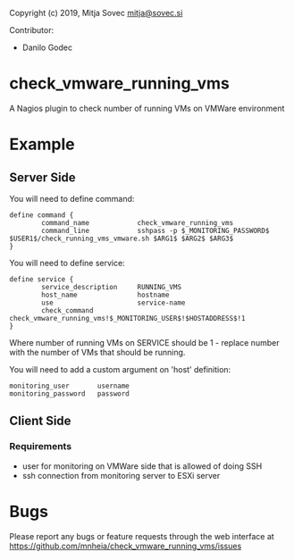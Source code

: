 Copyright (c) 2019, Mitja Sovec <mitja@sovec.si>

Contributor: 
- Danilo Godec

# check_vmware_running_vms
A Nagios plugin to check number of running VMs on VMWare environment

# Example
## Server Side

You will need to define command:

```
define command {
        command_name            check_vmware_running_vms
        command_line            sshpass -p $_MONITORING_PASSWORD$ $USER1$/check_running_vms_vmware.sh $ARG1$ $ARG2$ $ARG3$
}
```

You will need to define service:

```
define service {
        service_description     RUNNING_VMS
        host_name               hostname
        use                     service-name
        check_command           check_vmware_running_vms!$_MONITORING_USER$!$HOSTADDRESS$!1
}
```

Where number of running VMs on SERVICE should be 1 - replace number with the number of VMs that should be running.

You will need to add a custom argument on 'host' definition:
```
monitoring_user       username
monitoring_password   password
```

## Client Side

### Requirements
- user for monitoring on VMWare side that is allowed of doing SSH
- ssh connection from monitoring server to ESXi server

# Bugs
Please report any bugs or feature requests through the web interface at https://github.com/mnheia/check_vmware_running_vms/issues
